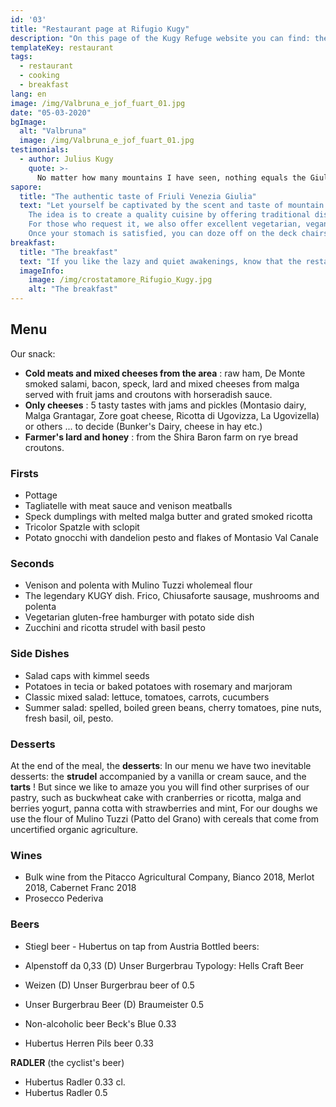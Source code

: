 ```yaml
---
id: '03'
title: "Restaurant page at Rifugio Kugy"
description: "On this page of the Kugy Refuge website you can find: the menu of our dishes, the offer of wines and beers."
templateKey: restaurant
tags:
  - restaurant
  - cooking
  - breakfast
lang: en
image: /img/Valbruna_e_jof_fuart_01.jpg
date: "05-03-2020"
bgImage:
  alt: "Valbruna"
  image: /img/Valbruna_e_jof_fuart_01.jpg
testimonials:
  - author: Julius Kugy
    quote: >-
      No matter how many mountains I have seen, nothing equals the Giulie. The dreams of youth created the homeland of my soul.
sapore:
  title: "The authentic taste of Friuli Venezia Giulia"
  text: "Let yourself be captivated by the scent and taste of mountain cuisine, relax in the garden or in our intimate dining room, savor our dishes characterized by the typicality of the territory and the love of those who prepare them.
    The idea is to create a quality cuisine by offering traditional dishes and seasonal dishes. In addition to the set menu, in fact, we will offer you winter specialties such as jota, autumn ones like plum dumplings or spring ones like wild herb and flower soup. From cheese appetizers to homemade desserts, from soups to dumplings, from game to vegetable side dishes, what we care about most is selecting the best ingredients.
    For those who request it, we also offer excellent vegetarian, vegan and gluten-free alternatives.
    Once your stomach is satisfied, you can doze off on the deck chairs or continue your journey along the many trails and cross-country ski tracks in the valley. You will always find us here waiting for you, perhaps at aperitif time, to drink a refreshing draft beer or sip a hugo spritz."
breakfast:
  title: "The breakfast"
  text: "If you like the lazy and quiet awakenings, know that the restaurant will remain open until late morning and expect to find coffee, cappuccinos, teas, juices and a variety of desserts including sweet braid, fluffy and simple four-quarter cakes with ancient grains, and who knows, sometimes even good homemade bread."
  imageInfo:
    image: /img/crostatamore_Rifugio_Kugy.jpg
    alt: "The breakfast"
---
```


## Menu

Our snack:
- **Cold meats and mixed cheeses from the area** : raw ham, De Monte smoked salami, bacon, speck, lard and mixed cheeses from malga served with fruit jams and croutons with horseradish sauce.
- **Only cheeses** : 5 tasty tastes with jams and pickles (Montasio dairy, Malga Grantagar, Zore goat cheese, Ricotta di Ugovizza, La Ugovizella) or others ... to decide (Bunker's Dairy, cheese in hay etc.)
- **Farmer's lard and honey** : from the Shira Baron farm on rye bread croutons.

### Firsts

- Pottage
- Tagliatelle with meat sauce and venison meatballs
- Speck dumplings with melted malga butter and grated smoked ricotta
- Tricolor Spatzle with sclopit
- Potato gnocchi with dandelion pesto and flakes of Montasio Val Canale

### Seconds

- Venison and polenta with Mulino Tuzzi wholemeal flour
- The legendary KUGY dish. Frico, Chiusaforte sausage, mushrooms and polenta
- Vegetarian gluten-free hamburger with potato side dish
- Zucchini and ricotta strudel with basil pesto

### Side Dishes

- Salad caps with kimmel seeds
- Potatoes in tecia or baked potatoes with rosemary and marjoram
- Classic mixed salad: lettuce, tomatoes, carrots, cucumbers
- Summer salad: spelled, boiled green beans, cherry tomatoes, pine nuts, fresh basil, oil, pesto.


### Desserts

At the end of the meal, the **desserts**:
In our menu we have two inevitable desserts: the **strudel** accompanied by a vanilla or cream sauce, and the **tarts** ! But since we like to amaze you you will find other surprises of our pastry, such as buckwheat cake with cranberries or ricotta, malga and berries yogurt, panna cotta with strawberries and mint, For our doughs we use the flour of Mulino Tuzzi (Patto del Grano) with cereals that come from uncertified organic agriculture.

### Wines

- Bulk wine from the Pitacco Agricultural Company, Bianco 2018, Merlot 2018, Cabernet Franc 2018
- Prosecco Pederiva

### Beers

- Stiegl beer - Hubertus on tap from Austria
Bottled beers:
- Alpenstoff da 0,33 (D) Unser Burgerbrau Typology: Hells Craft Beer

- Weizen (D) Unser Burgerbrau beer of 0.5
- Unser Burgerbrau Beer (D) Braumeister 0.5
- Non-alcoholic beer Beck's Blue 0.33
- Hubertus Herren Pils beer 0.33


**RADLER** (the cyclist's beer)
- Hubertus Radler 0.33 cl.
- Hubertus Radler 0.5
